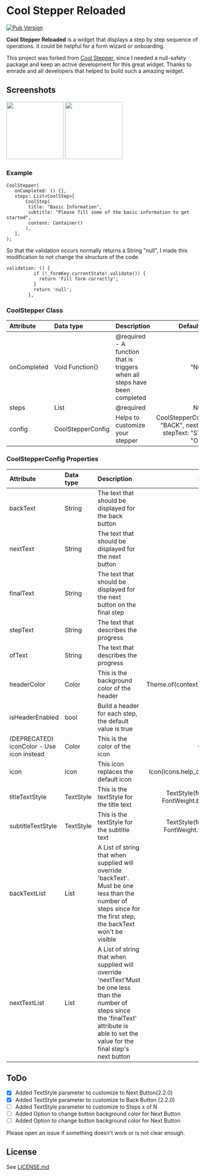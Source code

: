# Cool Stepper Reloaded

[![Pub Version](https://img.shields.io/pub/v/cool_stepper_reloaded)](https://pub.dev/packages/cool_stepper_reloaded)

**Cool Stepper Reloaded** is a widget that displays a step by step sequence of operations. it could be helpful for a form wizard or onboarding.

This project was forked from [Cool Stepper](https://github.com/emrade/flutter-cool-stepper), since I needed a null-safety package and keep an active development for this great widget. Thanks to emrade and all developers that helped to build such a amazing widget.

## Screenshots

<img src="https://raw.githubusercontent.com/emrade/flutter-cool-stepper/master/screenshots/1.png" width="150"/>  <img src="https://raw.githubusercontent.com/emrade/flutter-cool-stepper/master/screenshots/2.png" width="150"/>

### Example

```
CoolStepper(
   onCompleted: () {},
   steps: List<CoolStep>[
       CoolStep(
        title: "Basic Information",
        subtitle: "Please fill some of the basic information to get started",
        content: Container()
       ),
   ],
);
```

So that the validation occurs normally returns a String "null", I made this modification to not change the structure of the code.
```
validation: () {
          if (!_formKey.currentState!.validate()) {
            return 'Fill form correctly';
          }
          return 'null';
        },
```
        
### CoolStepper Class

| Attribute   | Data type         | Description                                                                |                                     Default Value                                     |
| :---------- | :---------------- | :------------------------------------------------------------------------- | :-----------------------------------------------------------------------------------: |
| onCompleted | Void Function()   | @required - A function that is triggers when all steps have been completed |                                         "Null"                                          |
| steps       | List<CoolStep>    | @required                                                                  |                                         Null                                          |
| config      | CoolStepperConfig | Helps to customize your stepper                                            | CoolStepperConfig(backText: "BACK", nextText: "NEXT", stepText: "STEP", ofText: "OF") |

### CoolStepperConfig Properties

| Attribute         | Data type    | Description                                                                                                                                                                                     |                                Default Value                                |
| :---------------- | :----------- | :---------------------------------------------------------------------------------------------------------------------------------------------------------------------------------------------- | :-------------------------------------------------------------------------: |
| backText          | String       | The text that should be displayed for the back button                                                                                                                                           |                                    BACK                                     |
| nextText          | String       | The text that should be displayed for the next button                                                                                                                                           |                                    NEXT                                     |
| finalText         | String       | The text that should be displayed for the next button on the final step                                                                                                                         |                                   FINISH                                    |
| stepText          | String       | The text that describes the progress                                                                                                                                                            |                                    STEP                                     |
| ofText            | String       | The text that describes the progress                                                                                                                                                            |                                     OF                                      |
| headerColor       | Color        | This is the background color of the header                                                                                                                                                      |               Theme.of(context).primaryColor.withOpacity(0.1)               |
| isHeaderEnabled          | bool       | Build a header for each step, the default value is true                                                                                                                                           |                                    true                                     |
| (DEPRECATED) iconColor - Use icon instead        | Color        | This is the color of the icon                                                                                                                                                                   |                                Color.black38                                |
| icon              | Icon         | This icon replaces the default icon                                                                                                                                                             |              Icon(Icons.help_outline,size: 18,Colors.black38)               |
| titleTextStyle    | TextStyle    | This is the textStyle for the title text                                                                                                                                                        | TextStyle(fontSize: 16.0,fontWeight: FontWeight.bold,color: Colors.black38) |
| subtitleTextStyle | TextStyle    | This is the textStyle for the subtitle text                                                                                                                                                     |  TextStyle(fontSize: 14.0,fontWeight: FontWeight.w600,color: Colors.black)  |
| backTextList      | List<String> | A List of string that when supplied will override 'backText'. Must be one less than the number of steps since for the first step, the backText won't be visible                                 |                                    null                                     |
| nextTextList      | List<String> | A List of string that when supplied will override 'nextText'Must be one less than the number of steps since the 'finalText' attribute is able to set the value for the final step's next button |                                    null                                     |

## ToDo
- [x] Added TextStyle parameter to customize to Next Button(2.2.0)
- [x] Added TextStyle parameter to customize to Back Button (2.2.0)
- [ ] Added TextStyle parameter to customize to Steps x of N
- [ ] Added Option to change button background color for Next Button
- [ ] Added Option to change button background color for Next Button

Please open an issue if something doesn't work or is not clear enough.

## License

See [LICENSE.md](LICENSE.md)